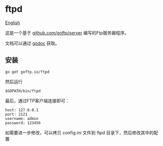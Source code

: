 # ftpd

[English](README.md)

这是一个基于 [github.com/goftp/server](http://github.com/goftp/server) 编写的Ftp服务器程序。

文档可以通过 [godoc](http://godoc.org/goftp.io/ftpd) 获取。

## 安装

    go get goftp.io/ftpd

然后运行

    $GOPATH/bin/ftpd

最后，通过FTP客户端连接即可：

    host: 127.0.0.1
    port: 2121
    username: admin
    password: 123456

如需要进一步修改，可以拷贝 config.ini 文件到 ftpd 目录下，然后修改其中的配置